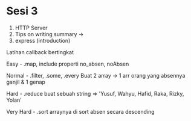 # Sesi 3

1. HTTP Server
2. Tips on writing summary ->
3. express (introduction)


Latihan callback bertingkat

Easy - .map, include
properti no_absen, noAbsen

Normal - .filter, .some, .every
Buat 2 array -> 1 arr orang yang absennya ganjil & 1 genap

Hard - .reduce
buat sebuah string => 'Yusuf, Wahyu, Hafid, Raka, Rizky, Yolan'

Very Hard - .sort
arraynya di sort absen secara descending